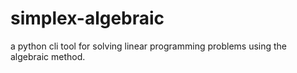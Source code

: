 # simplex-algebraic

a python cli tool for solving linear programming problems using the algebraic method. 